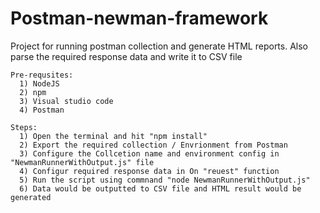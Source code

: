 # Postman-newman-framework
 Project for running postman collection and generate HTML reports. Also parse the required response data and write it to CSV file

    Pre-requsites:
      1) NodeJS
      2) npm
      3) Visual studio code
      4) Postman
    
    Steps:
      1) Open the terminal and hit "npm install"
      2) Export the required collection / Envrionment from Postman
      3) Configure the Collcetion name and environment config in "NewmanRunnerWithOutput.js" file
      4) Configur required response data in On "reuest" function
      5) Run the script using commnand "node NewmanRunnerWithOutput.js"
      6) Data would be outputted to CSV file and HTML result would be generated
      
